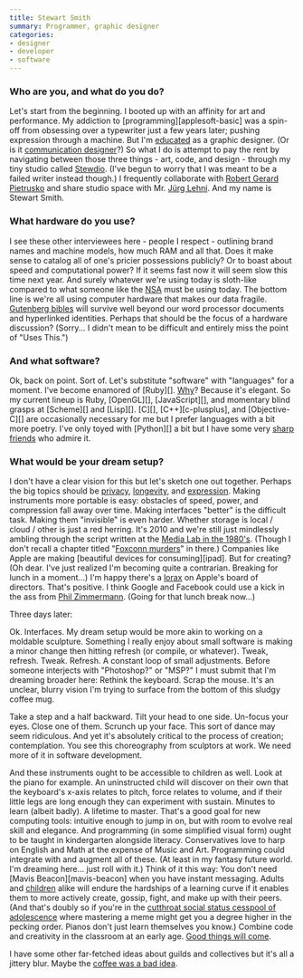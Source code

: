```yaml
---
title: Stewart Smith
summary: Programmer, graphic designer
categories:
- designer
- developer
- software
---
```


### Who are you, and what do you do?

Let's start from the beginning. I booted up with an affinity for art and performance. My addiction to [programming][applesoft-basic] was a spin-off from obsessing over a typewriter just a few years later; pushing expression through a machine. But I'm [educated](http://art.yale.edu/GraphicDesign/ "Yale's graphic design program.") as a graphic designer. (Or is it [communication designer](http://www.art.uconn.edu/programs/bfa/design.htm "University of Connecticut's Communication Design program.")?) So what I do is attempt to pay the rent by navigating between those three things - art, code, and design - through my tiny studio called [Stewdio](http://stewdio.org/ "Stewart's website."). (I've begun to worry that I was meant to be a failed writer instead though.) I frequently collaborate with [Robert Gerard Pietrusko](http://warning-office.org/ "Robert's website.") and share studio space with Mr. [Jürg Lehni](http://scratchdisk.com/ "Jürg's website." ). And my name is Stewart Smith.

### What hardware do you use?

I see these other interviewees here - people I respect - outlining brand names and machine models, how much RAM and all that. Does it make sense to catalog all of one's pricier possessions publicly? Or to boast about speed and computational power? If it seems fast now it will seem slow this time next year. And surely whatever we're using today is sloth-like compared to what someone like the [NSA](http://nsa.gov/ "America's National Security Agency.") must be using today. The bottom line is we're all using computer hardware that makes our data fragile. [Gutenberg bibles](http://en.wikipedia.org/wiki/Gutenberg_Bible "A Wikipedia entry on the Gutenberg Bible.") will survive well beyond our word processor documents and hyperlinked identities. Perhaps that should be the focus of a hardware discussion? (Sorry... I didn't mean to be difficult and entirely miss the point of "Uses This.")

### And what software?

Ok, back on point. Sort of. Let's substitute "software" with "languages" for a moment. I've become enamored of [Ruby][]. [Why](http://en.wikipedia.org/wiki/Why_the_lucky_stiff "The Wikipedia entry on Why.")? Because it's elegant. So my current lineup is Ruby, [OpenGL][], [JavaScript][], and momentary blind grasps at [Scheme][] and [Lisp][]. [C][], [C++][c-plusplus], and [Objective-C][] are occasionally necessary for me but I prefer languages with a bit more poetry. I've only toyed with [Python][] a bit but I have some very [sharp friends](http://j2labs.net/ "J2 Labs' website.") who admire it.

### What would be your dream setup?

I don't have a clear vision for this but let's sketch one out together. Perhaps the big topics should be [privacy](http://en.wikipedia.org/wiki/RSA "The Wikipedia entry on RSA."), [longevity](http://www.longnow.org/about/ "Information on The Long Now Foundation."), and [expression](http://www.yo-yoma.com/ "Yo-Yo Ma's website."). Making instruments more portable is easy: obstacles of speed, power, and compression fall away over time. Making interfaces "better" is the difficult task. Making them "invisible" is even harder. Whether storage is local / cloud / other is just a red herring. It's 2010 and we're still just mindlessly ambling through the script written at the [Media Lab in the 1980's](http://www.amazon.com/Media-Lab-Inventing-Future-M/dp/0140097015 "The Amazon listing for 'Inventing the Future at M.I.T.'."). (Though I don't recall a chapter titled "[Foxconn murders](http://www.google.com/search?q=foxconn+murders "A Google search for 'foxconn murders'.")" in there.) Companies like Apple are making [beautiful devices for consuming][ipad]. But for creating? (Oh dear. I've just realized I'm becoming quite a contrarian. Breaking for lunch in a moment...) I'm happy there's a [lorax](http://en.wikipedia.org/wiki/Al_Gore "The Wikipedia entry  on Al Gore.") on Apple's board of directors. That's positive. I think Google and Facebook could use a kick in the ass from [Phil Zimmermann](http://www.philzimmermann.com/EN/essays/WhyIWrotePGP.html "An article by Phil Zimmermann on why he wrote PGP."). (Going for that lunch break now...)

Three days later:

Ok. Interfaces. My dream setup would be more akin to working on a moldable sculpture. Something I really enjoy about small software is making a minor change then hitting refresh (or compile, or whatever). Tweak, refresh. Tweak. Refresh. A constant loop of small adjustments. Before someone interjects with "Photoshop?" or "MSP?" I must submit that I'm dreaming broader here: Rethink the keyboard. Scrap the mouse. It's an unclear, blurry vision I'm trying to surface from the bottom of this sludgy coffee mug.

Take a step and a half backward. Tilt your head to one side. Un-focus your eyes. Close one of them. Scrunch up your face. This sort of dance may seem ridiculous. And yet it's absolutely critical to the process of creation; contemplation. You see this choreography from sculptors at work. We need more of it in software development.

And these instruments ought to be accessible to children as well. Look at the piano for example. An uninstructed child will discover on their own that the keyboard's x-axis relates to pitch, force relates to volume, and if their little legs are long enough they can experiment with sustain. Minutes to learn (albeit badly). A lifetime to master. That's a good goal for new computing tools: intuitive enough to jump in on, but with room to evolve real skill and elegance. And programming (in some simplified visual form) ought to be taught in kindergarten alongside literacy. Conservatives love to harp on English and Math at the expense of Music and Art. Programming could integrate with and augment all of these. (At least in my fantasy future world. I'm dreaming here... just roll with it.) Think of it this way: You don't need [Mavis Beacon][mavis-beacon] when you have instant messaging. Adults and [children](http://bits.blogs.nytimes.com/2010/02/13/chatroulettes-founder-17-introduces-himself/ "A NYT piece on the creator of Chatroulette.") alike will endure the hardships of a learning curve if it enables them to more actively create, gossip, fight, and make up with their peers. (And that's doubly so if you're in the [cutthroat social status cesspool of adolescence](http://www.paulgraham.com/nerds.html "An article by Paul Graham on nerds.") where mastering a meme might get you a degree higher in the pecking order. Pianos don't just learn themselves you know.) Combine code and creativity in the classroom at an early age. [Good things will come](http://www.ted.com/talks/ken_robinson_says_schools_kill_creativity.html "Ken Robinson's TED talk on schools killing creativity.").

I have some other far-fetched ideas about guilds and collectives but it's all a jittery blur. Maybe the [coffee was a bad idea](http://theoatmeal.com/comics/coffee "The Oatmeal comic about coffee.").